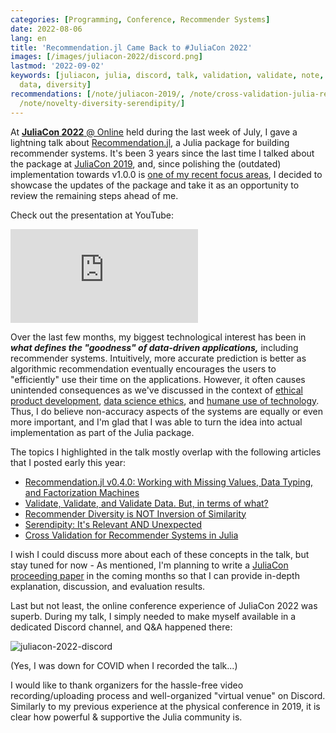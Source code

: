 ```yaml
---
categories: [Programming, Conference, Recommender Systems]
date: 2022-08-06
lang: en
title: 'Recommendation.jl Came Back to #JuliaCon 2022'
images: [/images/juliacon-2022/discord.png]
lastmod: '2022-09-02'
keywords: [juliacon, julia, discord, talk, validation, validate, note, recommendation,
  data, diversity]
recommendations: [/note/juliacon-2019/, /note/cross-validation-julia-recommender/,
  /note/novelty-diversity-serendipity/]
---
```


At [**JuliaCon 2022** @ Online](https://juliacon.org/2022/) held during the last week of July, I gave a lightning talk about [Recommendation.jl](https://github.com/takuti/Recommendation.jl/), a Julia package for building recommender systems. It's been 3 years since the last time I talked about the package at [JuliaCon 2019](/note/juliacon-2019/), and, since polishing the (outdated) implementation towards v1.0.0 is [one of my recent focus areas](/now/), I decided to showcase the updates of the package and take it as an opportunity to review the remaining steps ahead of me.

Check out the presentation at YouTube:

<span class="iframe-container">
    <iframe src="https://www.youtube.com/embed/PI7HZFzMSVc" frameborder="0" allow="accelerometer; autoplay; encrypted-media; gyroscope; picture-in-picture" allowfullscreen></iframe>
</span>

Over the last few months, my biggest technological interest has been in ***what defines the "goodness" of data-driven applications,*** including recommender systems. Intuitively, more accurate prediction is better as algorithmic recommendation eventually encourages the users to "efficiently" use their time on the applications. However, it often causes unintended consequences as we've discussed in the context of [ethical product development](/note/ethical-product-developer/), [data science ethics](/note/coursera-data-science-ethics/), and [humane use of technology](/note/foundations-of-humane-technology/). Thus, I do believe non-accuracy aspects of the systems are equally or even more important, and I'm glad that I was able to turn the idea into actual implementation as part of the Julia package.

The topics I highlighted in the talk mostly overlap with the following articles that I posted early this year:

- [Recommendation.jl v0.4.0: Working with Missing Values, Data Typing, and Factorization Machines](/note/recommendation-julia-v040/)
- [Validate, Validate, and Validate Data. But, in terms of what?](/note/data-validation/)
- [Recommender Diversity is NOT Inversion of Similarity](/note/recommender-diversity/)
- [Serendipity: It's Relevant AND Unexpected](/note/novelty-diversity-serendipity/)
- [Cross Validation for Recommender Systems in Julia](/note/cross-validation-julia-recommender/)

I wish I could discuss more about each of these concepts in the talk, but stay tuned for now - As mentioned, I'm planning to write a [JuliaCon proceeding paper](https://proceedings.juliacon.org/) in the coming months so that I can provide in-depth explanation, discussion, and evaluation results.

Last but not least, the online conference experience of JuliaCon 2022 was superb.
During my talk, I simply needed to make myself available in a dedicated Discord channel, and Q&A happened there:

![juliacon-2022-discord](/images/juliacon-2022/discord.png)

(Yes, I was down for COVID when I recorded the talk...)

I would like to thank organizers for the hassle-free video recording/uploading process and well-organized "virtual venue" on Discord. Similarly to my previous experience at the physical conference in 2019, it is clear how powerful & supportive the Julia community is.

<script async class="speakerdeck-embed" data-id="18ee2fd0898048d9bfb59237b314cbb1" data-ratio="1.77777777777778" src="//speakerdeck.com/assets/embed.js"></script>


